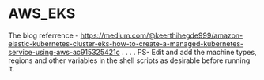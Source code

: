 # AWS_EKS
The blog referrence - 
https://medium.com/@keerthihegde999/amazon-elastic-kubernetes-cluster-eks-how-to-create-a-managed-kubernetes-service-using-aws-ac915325421c
.
.
.
.
PS- Edit and add the machine types, regions and other variables in the shell scripts as desirable before running it. 
